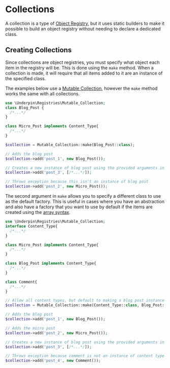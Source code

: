 # Collections

A collection is a type of [Object Registry](../../), but it uses static builders to make it possible to build an object registry without needing to declare a dedicated class.

## Creating Collections

Since collections are object registries, you must specify what object each item in the registry will be. This is done using the `make` method. When a collection is made, it will require that all items added to it are an instance of the specified class.

The examples below use a [Mutable Collection](./mutable-collection), however the `make` method works the same with all collections.

```php
use \Underpin\Registries\Mutable_Collection;
class Blog_Post {
  /*...*/
}

class Micro_Post implements Content_Type{
  /*...*/
}

$collection = Mutable_Collection::make(Blog_Post::class);

// Adds the blog post
$collection->add('post_1', new Blog_Post());

// Creates a new instance of blog post using the provided arguments in the array.
$collection->add('post_3', [/*...*/]);

// Throws exception because this isn't an instance of blog post
$collection->add('post_2', new Micro_Post());
```

The second argument in `make` allows you to specify a different class to use as the default factory. This is useful in cases where you have an abstraction and also have a factory that you want to use by default if the items are created using the [array syntax](./abstract-object-registry#array-syntax).

```php
use \Underpin\Registries\Mutable_Collection;
interface Content_Type{
  /*...*/
}

class Micro_Post implements Content_Type{
  /*...*/
}

class Blog_Post implements Content_Type{
  /*...*/
}

class Comment{
  /*...*/
}

// Allow all content types, but default to making a blog post instance when using array syntax.
$collection = Mutable_Collection::make(Content_Type::class, Blog_Post::class);

// Adds the blog post
$collection->add('post_1', new Blog_Post());

// Adds the micro post
$collection->add('post_2', new Micro_Post());

// Creates a new instance of blog post using the provided arguments in the array.
$collection->add('post_3', [/*...*/]);

// Throws exception because comment is not an instance of content type
$collection->add('post_4', new Comment());
```